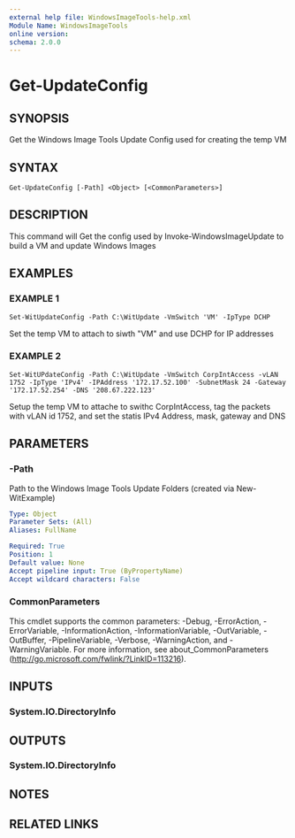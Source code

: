 ```yaml
---
external help file: WindowsImageTools-help.xml
Module Name: WindowsImageTools
online version:
schema: 2.0.0
---
```


# Get-UpdateConfig

## SYNOPSIS
Get the Windows Image Tools Update Config used for creating the temp VM

## SYNTAX

```
Get-UpdateConfig [-Path] <Object> [<CommonParameters>]
```

## DESCRIPTION
This command will Get the config used by Invoke-WindowsImageUpdate to build a VM and update Windows Images

## EXAMPLES

### EXAMPLE 1
```
Set-WitUpdateConfig -Path C:\WitUpdate -VmSwitch 'VM' -IpType DCHP
```

Set the temp VM to attach to siwth "VM" and use DCHP for IP addresses

### EXAMPLE 2
```
Set-WitUPdateConfig -Path C:\WitUpdate -VmSwitch CorpIntAccess -vLAN 1752 -IpType 'IPv4' -IPAddress '172.17.52.100' -SubnetMask 24 -Gateway '172.17.52.254' -DNS '208.67.222.123'
```

Setup the temp VM to attache to swithc CorpIntAccess, tag the packets with vLAN id 1752, and set the statis IPv4 Address, mask, gateway and DNS

## PARAMETERS

### -Path
Path to the Windows Image Tools Update Folders (created via New-WitExample)

```yaml
Type: Object
Parameter Sets: (All)
Aliases: FullName

Required: True
Position: 1
Default value: None
Accept pipeline input: True (ByPropertyName)
Accept wildcard characters: False
```

### CommonParameters
This cmdlet supports the common parameters: -Debug, -ErrorAction, -ErrorVariable, -InformationAction, -InformationVariable, -OutVariable, -OutBuffer, -PipelineVariable, -Verbose, -WarningAction, and -WarningVariable. For more information, see about_CommonParameters (http://go.microsoft.com/fwlink/?LinkID=113216).

## INPUTS

### System.IO.DirectoryInfo
## OUTPUTS

### System.IO.DirectoryInfo
## NOTES

## RELATED LINKS

